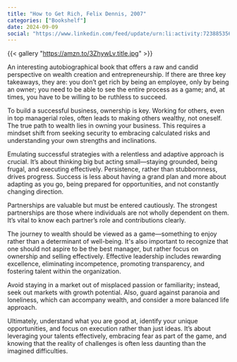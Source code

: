 ```yaml
---
title: "How to Get Rich, Felix Dennis, 2007"
categories: ["Bookshelf"]
date: 2024-09-09
social: "https://www.linkedin.com/feed/update/urn:li:activity:7238853569817325569/"
---
```


{{< gallery "https://amzn.to/3ZhywLv,title.jpg" >}}

An interesting autobiographical book that offers a raw and candid perspective on wealth creation and entrepreneurship. If there are three key takeaways, they are: you don’t get rich by being an employee, only by being an owner; you need to be able to see the entire process as a game; and, at times, you have to be willing to be ruthless to succeed.

To build a successful business, ownership is key. Working for others, even in top managerial roles, often leads to making others wealthy, not oneself. The true path to wealth lies in owning your business. This requires a mindset shift from seeking security to embracing calculated risks and understanding your own strengths and inclinations.

Emulating successful strategies with a relentless and adaptive approach is crucial. It’s about thinking big but acting small—staying grounded, being frugal, and executing effectively. Persistence, rather than stubbornness, drives progress. Success is less about having a grand plan and more about adapting as you go, being prepared for opportunities, and not constantly changing direction.

Partnerships are valuable but must be entered cautiously. The strongest partnerships are those where individuals are not wholly dependent on them. It’s vital to know each partner’s role and contributions clearly.

The journey to wealth should be viewed as a game—something to enjoy rather than a determinant of well-being. It's also important to recognize that one should not aspire to be the best manager, but rather focus on ownership and selling effectively. Effective leadership includes rewarding excellence, eliminating incompetence, promoting transparency, and fostering talent within the organization.

Avoid staying in a market out of misplaced passion or familiarity; instead, seek out markets with growth potential. Also, guard against paranoia and loneliness, which can accompany wealth, and consider a more balanced life approach.

Ultimately, understand what you are good at, identify your unique opportunities, and focus on execution rather than just ideas. It’s about leveraging your talents effectively, embracing fear as part of the game, and knowing that the reality of challenges is often less daunting than the imagined difficulties.
